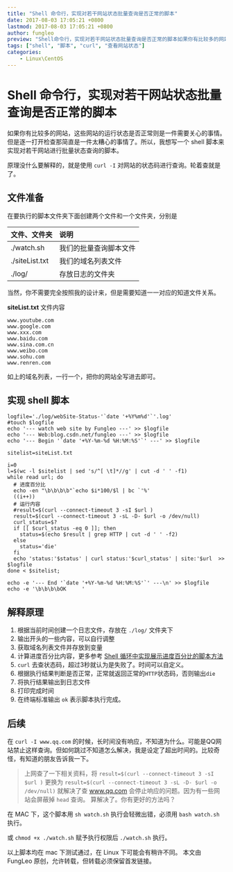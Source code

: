 ```yaml
---
title: "Shell 命令行，实现对若干网站状态批量查询是否正常的脚本"
date: 2017-08-03 17:05:21 +0800
lastmod: 2017-08-03 17:05:21 +0800
author: fungleo
preview: "Shell命令行，实现对若干网站状态批量查询是否正常的脚本如果你有比较多的网站，这些网站的运行状态是否正常则是一件需要关心的事情。但是逐一打开检查那简直是一件太糟心的事情了。所以，我想写一个shell脚本来实现对若干网站进行批量状态查询的脚本。原理没什么要解释的，就是使用curl-I对网站的状态码进行查询。轮着查就是了。文件准备在要执行的脚本文件夹下面创建两个文件和一个文件夹，分别是"
tags: ["shell", "脚本", "curl", "查看网站状态"]
categories:
    - Linux\CentOS
---
```


# Shell 命令行，实现对若干网站状态批量查询是否正常的脚本

如果你有比较多的网站，这些网站的运行状态是否正常则是一件需要关心的事情。但是逐一打开检查那简直是一件太糟心的事情了。所以，我想写一个 shell 脚本来实现对若干网站进行批量状态查询的脚本。

原理没什么要解释的，就是使用 `curl -I` 对网站的状态码进行查询。轮着查就是了。

## 文件准备

在要执行的脚本文件夹下面创建两个文件和一个文件夹，分别是

| 文件、文件夹|说明|
|:---|:---|
| ./watch.sh | 我们的批量查询脚本文件 |
| ./siteList.txt | 我们的域名列表文件 |
| ./log/ | 存放日志的文件夹 |

当然，你不需要完全按照我的设计来，但是需要知道一一对应的知道文件关系。

**siteList.txt** 文件内容
```
www.youtube.com
www.google.com
www.xxx.com
www.baidu.com
www.sina.com.cn
www.weibo.com
www.sohu.com
www.renren.com
```
如上的域名列表，一行一个，把你的网站全写进去即可。

## 实现 shell 脚本

```
logfile='./log/webSite-Status-'`date '+%Y%m%d'`'.log'
#touch $logfile
echo '--- watch web site by Fungleo ---' >> $logfile
echo '--- Web:blog.csdn.net/fungleo ---' >> $logfile
echo '--- Begin '`date '+%Y-%m-%d %H:%M:%S'`' ---' >> $logfile

sitelist=siteList.txt

i=0
l=$(wc -l $sitelist | sed 's/^[ \t]*//g' | cut -d ' ' -f1)
while read url; do
  # 进度百分比
  echo -en "\b\b\b\b"`echo $i*100/$l | bc `'%'
  ((i++))
  # 运行内容
  #result=$(curl --connect-timeout 3 -sI $url )
  result=$(curl --connect-timeout 3 -sL -D- $url -o /dev/null)
  curl_status=$?
  if [[ $curl_status -eq 0 ]]; then
    status=$(echo $result | grep HTTP | cut -d ' ' -f2)
  else
    status='die'
  fi
  echo 'status:'$status' | curl status:'$curl_status' | site:'$url  >> $logfile
done < $sitelist;

echo -e '--- End '`date '+%Y-%m-%d %H:%M:%S'`' ---\n' >> $logfile
echo -e '\b\b\b\bOK     '
```

## 解释原理

1. 根据当前时间创建一个日志文件，存放在 `./log/` 文件夹下
2. 输出开头的一些内容，可以自行调整
3. 获取域名列表文件并存放到变量
4. 计算进度百分比内容，更多参考 [Shell 循环中实现展示进度百分比的脚本方法](http://blog.csdn.net/fungleo/article/details/76576487)
5. `curl` 去查状态码，超过3秒就认为是失败了。时间可以自定义。
6. 根据执行结果判断是否正常，正常就返回正常的`HTTP`状态码，否则输出`die`
7. 将执行结果输出到日志文件
8. 打印完成时间
9. 在终端标准输出 `ok` 表示脚本执行完成。

## 后续

在 `curl -I www.qq.com` 的时候，长时间没有响应，不知道为什么。可能是QQ网站禁止这样查询。但如何跳过不知道怎么解决，我是设定了超出时间的。比较奇怪，有知道的朋友告诉我一下。

> 上网查了一下相关资料，将  `result=$(curl --connect-timeout 3 -sI $url )` 更换为 `result=$(curl --connect-timeout 3 -sL -D- $url -o /dev/null)` 就解决了查 www.qq.com 会停止响应的问题。因为有一些网站会屏蔽掉 `head` 查询。
> 算解决了。你有更好的方法吗？

在 MAC 下，这个脚本用 `sh watch.sh` 执行会轻微出错，必须用 `bash watch.sh` 执行。

或 `chmod +x ./watch.sh` 赋予执行权限后 `./watch.sh` 执行。

以上脚本均在 mac 下测试通过，在 Linux 下可能会有稍许不同。
本文由 FungLeo 原创，允许转载，但转载必须保留首发链接。

